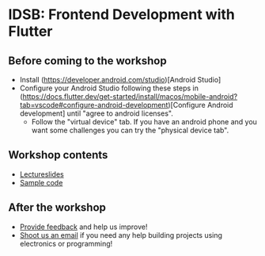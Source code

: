 # IDSB: Frontend Development with Flutter

## Before coming to the workshop
- Install (https://developer.android.com/studio)[Android Studio]
- Configure your Android Studio following these steps in (https://docs.flutter.dev/get-started/install/macos/mobile-android?tab=vscode#configure-android-development)[Configure Android development] until "agree to android licenses".
    - Follow the "virtual device" tab. If you have an android phone and you want some challenges you can try the "physical device tab".

## Workshop contents
- [Lectureslides](./beamer/beamer.pdf)
- [Sample code](./food_picker/lib/main.dart)

## After the workshop
- [Provide feedback](https://docs.google.com/forms/d/e/1FAIpQLSfZgqeqVO3hr7CEjCXs-XWHNWC7XNA_-pLv5wzQ1dhhWaGafQ/viewform?usp=sf_link) and help us improve!
- [Shoot us an email](mailto:pcheng01@risd.edu) if you need any help building projects using electronics or programming!